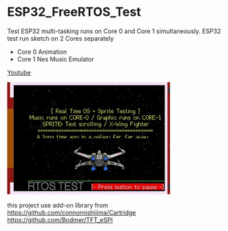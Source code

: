 # ESP32_FreeRTOS_Test
Test ESP32 multi-tasking runs on Core 0 and Core 1 simultaneously.
ESP32 test run sketch on 2 Cores separately
- Core 0 Animation
- Core 1 Nes Music Emulator
  
[Youtube](https://youtu.be/w-QqZ7T1ar8)

![Image](rtos.jpg)

this project use add-on library from
https://github.com/connornishijima/Cartridge
https://github.com/Bodmer/TFT_eSPI
